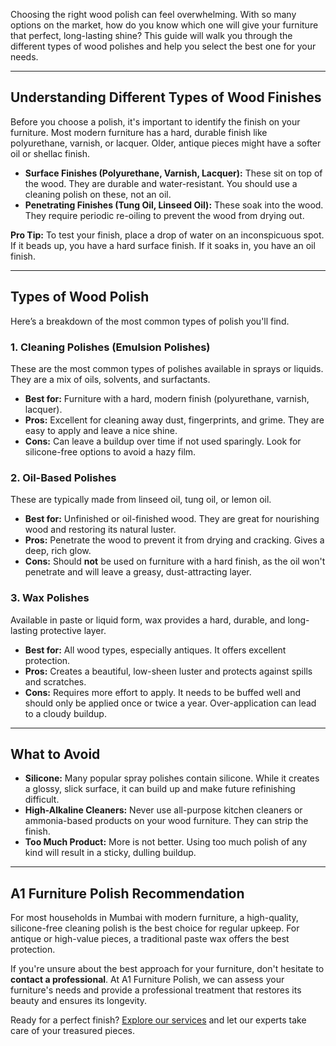 Choosing the right wood polish can feel overwhelming. With so many options on the market, how do you know which one will give your furniture that perfect, long-lasting shine? This guide will walk you through the different types of wood polishes and help you select the best one for your needs.

---

## Understanding Different Types of Wood Finishes

Before you choose a polish, it's important to identify the finish on your furniture. Most modern furniture has a hard, durable finish like polyurethane, varnish, or lacquer. Older, antique pieces might have a softer oil or shellac finish.

- **Surface Finishes (Polyurethane, Varnish, Lacquer):** These sit on top of the wood. They are durable and water-resistant. You should use a cleaning polish on these, not an oil.
- **Penetrating Finishes (Tung Oil, Linseed Oil):** These soak into the wood. They require periodic re-oiling to prevent the wood from drying out.

**Pro Tip:** To test your finish, place a drop of water on an inconspicuous spot. If it beads up, you have a hard surface finish. If it soaks in, you have an oil finish.

---

## Types of Wood Polish

Here’s a breakdown of the most common types of polish you'll find.

### 1. Cleaning Polishes (Emulsion Polishes)
These are the most common types of polishes available in sprays or liquids. They are a mix of oils, solvents, and surfactants.

- **Best for:** Furniture with a hard, modern finish (polyurethane, varnish, lacquer).
- **Pros:** Excellent for cleaning away dust, fingerprints, and grime. They are easy to apply and leave a nice shine.
- **Cons:** Can leave a buildup over time if not used sparingly. Look for silicone-free options to avoid a hazy film.

### 2. Oil-Based Polishes
These are typically made from linseed oil, tung oil, or lemon oil.

- **Best for:** Unfinished or oil-finished wood. They are great for nourishing wood and restoring its natural luster.
- **Pros:** Penetrate the wood to prevent it from drying and cracking. Gives a deep, rich glow.
- **Cons:** Should **not** be used on furniture with a hard finish, as the oil won't penetrate and will leave a greasy, dust-attracting layer.

### 3. Wax Polishes
Available in paste or liquid form, wax provides a hard, durable, and long-lasting protective layer.

- **Best for:** All wood types, especially antiques. It offers excellent protection.
- **Pros:** Creates a beautiful, low-sheen luster and protects against spills and scratches.
- **Cons:** Requires more effort to apply. It needs to be buffed well and should only be applied once or twice a year. Over-application can lead to a cloudy buildup.

---

## What to Avoid

- **Silicone:** Many popular spray polishes contain silicone. While it creates a glossy, slick surface, it can build up and make future refinishing difficult.
- **High-Alkaline Cleaners:** Never use all-purpose kitchen cleaners or ammonia-based products on your wood furniture. They can strip the finish.
- **Too Much Product:** More is not better. Using too much polish of any kind will result in a sticky, dulling buildup.

---

## A1 Furniture Polish Recommendation

For most households in Mumbai with modern furniture, a high-quality, silicone-free cleaning polish is the best choice for regular upkeep. For antique or high-value pieces, a traditional paste wax offers the best protection.

If you're unsure about the best approach for your furniture, don't hesitate to **contact a professional**. At A1 Furniture Polish, we can assess your furniture's needs and provide a professional treatment that restores its beauty and ensures its longevity.

Ready for a perfect finish? [Explore our services](/services) and let our experts take care of your treasured pieces.
